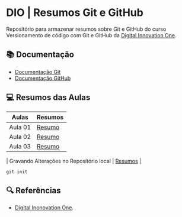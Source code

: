 

# DIO | Resumos Git e GitHub

Reposítório para armazenar resumos sobre Git e GitHub do curso Versionamento de código com Git e GitHub da [Digital Innovation One](https://www.dio.me/).

## 📚 Documentação
-  [Documentação Git](https://git-scm.com/doc)
-  [Documentação GitHub](https://docs.github.com/)

## 💻 Resumos das Aulas

| Aulas   | Resumos    |
|---------|------------|
| Aula 01 | [Resumo]() |
| Aula 02 | [Resumo]() |
| Aula 03 | [Resumo]() |

| Gravando Alterações no Reposítório local | [Resumos]() |

```
git init 
```

## 🔍 Referências
- [Digital Inonovation One]().
